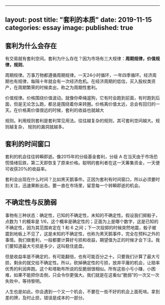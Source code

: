 
---
layout: post
title: "套利的本质"
date: 2019-11-15
categories: essay
image: 
published: true
---

## 套利为什么会存在

有交易就有套利空间。套利为什么存在？因为市场有三大规律：**周期规律，价值规律，规则**。


周期规律。万事万物都遵循周期规律。一天24小时循环，一年四季循环。经济周期也有规律，每隔十年就会有一次经济危机。在经济周期的低估，买入股权类资产，在周期繁荣的时候卖出，称之为周期性套利。


价值规律。价格围绕价值波动。就像你牵绳遛狗，它有时会跑到前面，有时跑到后面，但是无论怎么跑，都总是围绕着你来转圈。价格离价值太远，总会有回归的一天。在价格离价值很远的时候，套利的收益也就越大


规则。利用规则套利是套利常见用法。往往越复杂的规则，其可套利空间越大。规则越复杂， 规则的漏洞就越多。

## 套利的时间窗口

套利的机会往往转瞬即逝。像2015年的分级基金套利，分级 A 在当天由于市场恐慌情绪狂跌，第二天即恢复了原来价格。聪明的套利者在这一天筹集资金，一天便可收获20%的收益率。

套利会出现在什么时间？比如黑天鹅事件。正因为套利有时间窗口，所以必须要时刻关注，迅速果断出击。要一直在市场里，留意每一个转瞬即逝的机会。


## 不确定性与反脆弱

事物有三种状态：确定性，已知的不确定性，未知的不确定性。假设我们掷骰子，点数为 1 的概率是 1/6，这个概率是确定性的；正面为上是哪个数字，这是已知的不确定性，因为其范围肯定在 1 和 6 之间；下一次投掷的时候突然地震，骰子被震到地板上不见了，这是未知的不确定性，也称为黑天鹅事件，完全在预料之外的事情。我们做套利，一般都要计算好亏损和收益，期望值为正的时候才会下注。我们要知道最大亏损是多少，这叫稳住底盘。

但是收益率是不确定的，有可能翻倍，也有可能百分之十。只要我们计算了最大亏损，剩余的就交给不确定性。所以，砍掉确定性的亏损，放弃平庸的机会，让赔率优秀的利润奔跑。这个和塔勒布所说的反脆弱很相似。所有这些小亏小赚，小困难，如果不能把你击倒，只会令你更强大。我们就是在这看似“脆弱”的一次又一次失败中，等待黎明。


人生也是如此。你会遇到一个又一个机会，不要在一些不好的机会上面死啃。拿到差的牌，及时止损，错误是成本的一部分。
